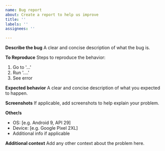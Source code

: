 ```yaml
---
name: Bug report
about: Create a report to help us improve
title: ''
labels: ''
assignees: ''

---
```


**Describe the bug**
A clear and concise description of what the bug is.

**To Reproduce**
Steps to reproduce the behavior:
1. Go to '...'
2. Run '....'
3. See error

**Expected behavior**
A clear and concise description of what you expected to happen.

**Screenshots**
If applicable, add screenshots to help explain your problem.

**Other/s**
 - OS: [e.g. Android 9, API 29]
 - Device: [e.g. Google Pixel 2XL]
- Additional info if applicable

**Additional context**
Add any other context about the problem here.
